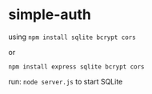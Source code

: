 # simple-auth

using `npm install sqlite bcrypt cors`

or

`npm install express sqlite bcrypt cors`

run: `node server.js` to start SQLite
